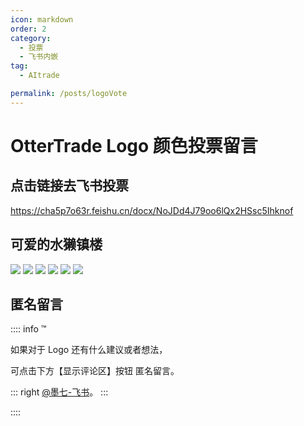 ```yaml
---
icon: markdown
order: 2
category:
  - 投票
  - 飞书内嵌
tag:
  - AItrade

permalink: /posts/logoVote
---
```


# OtterTrade Logo 颜色投票留言

## 点击链接去飞书投票

https://cha5p7o63r.feishu.cn/docx/NoJDd4J79oo6lQx2HSsc5Ihknof

## 可爱的水獭镇楼

![](//file.mo7.cc/static/otter/1.jpg)
![](//file.mo7.cc/static/otter/2.jpg)
![](//file.mo7.cc/static/otter/3.jpg)
![](//file.mo7.cc/static/otter/4.jpg)
![](//file.mo7.cc/static/otter/5.jpg)
![](//file.mo7.cc/static/otter/6.jpg)

## 匿名留言

:::: info ™

如果对于 Logo 还有什么建议或者想法，

可点击下方【显示评论区】按钮 匿名留言。

::: right
[@墨七-飞书](https://cha5p7o63r.feishu.cn/docx/NoJDd4J79oo6lQx2HSsc5Ihknof)。
:::

::::
